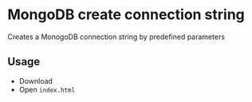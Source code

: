 # MongoDB create connection string

Creates a MonogoDB connection string by predefined parameters

## Usage

- Download
- Open `index.html`

